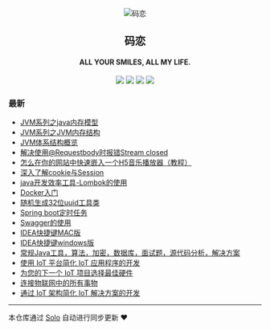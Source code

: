 <p align="center"><img alt="码恋" src="https://img.hacpai.com/file/2019/05/icon-3374e543.png"></p><h2 align="center">
码恋
</h2>

<h4 align="center">ALL YOUR SMILES, ALL MY LIFE.</h4>
<p align="center"><a title="码恋" target="_blank" href="https://github.com/wangning1018/solo-blog"><img src="https://img.shields.io/github/last-commit/wangning1018/solo-blog.svg?style=flat-square&color=FF9900"></a>
<a title="GitHub repo size in bytes" target="_blank" href="https://github.com/wangning1018/solo-blog"><img src="https://img.shields.io/github/repo-size/wangning1018/solo-blog.svg?style=flat-square"></a>
<a title="Solo Version" target="_blank" href="https://github.com/b3log/solo/releases"><img src="https://img.shields.io/badge/solo-3.6.1-f1e05a.svg?style=flat-square&color=blueviolet"></a>
<a title="Hits" target="_blank" href="https://github.com/b3log/hits"><img src="https://hits.b3log.org/wangning1018/solo-blog.svg"></a></p>

### 最新

* [JVM系列之java内存模型](http://www.aysaml.com/articles/2019/06/05/1559715975334.html)
* [JVM系列之JVM内存结构](http://www.aysaml.com/articles/2019/05/29/1559110466401.html)
* [JVM体系结构概览](http://www.aysaml.com/articles/2019/05/28/1559035515379.html)
* [解决使用@Requestbody时报错Stream closed](http://www.aysaml.com/articles/2019/05/15/1557888345020.html)
* [怎么在你的网站中快速嵌入一个H5音乐播放器（教程）](http://www.aysaml.com/articles/2019/05/09/1557393001564.html)
* [深入了解cookie与Session](http://www.aysaml.com/articles/2019/05/06/1557111034305.html)
* [java开发效率工具-Lombok的使用](http://www.aysaml.com/articles/2019/05/05/1557055419936.html)
* [Docker入门](http://www.aysaml.com/articles/2019/05/05/1557047898603.html)
* [随机生成32位uuid工具类](http://www.aysaml.com/articles/2019/05/05/1557041792956.html)
* [Spring boot定时任务](http://www.aysaml.com/articles/2019/05/05/1557030350612.html)
* [Swagger的使用](http://www.aysaml.com/articles/2019/05/05/1557027691074.html)
* [IDEA快捷键MAC版](http://www.aysaml.com/articles/2019/04/30/1556626216310.html)
* [IDEA快捷键windows版](http://www.aysaml.com/articles/2019/04/30/1556625807902.html)
* [常规Java工具，算法，加密，数据库，面试题，源代码分析，解决方案](http://www.aysaml.com/articles/2019/04/30/1556624894280.html)
* [使用 IoT 平台简化 IoT 应用程序的开发](http://www.aysaml.com/articles/2019/04/30/1556619696349.html)
* [为您的下一个 IoT 项目选择最佳硬件](http://www.aysaml.com/articles/2019/04/30/1556616771775.html)
* [连接物联网中的所有事物](http://www.aysaml.com/articles/2019/04/30/1556616509606.html)
* [通过 IoT 架构简化 IoT 解决方案的开发](http://www.aysaml.com/articles/2019/04/30/1556611948221.html)



---

本仓库通过 [Solo](https://github.com/b3log/solo) 自动进行同步更新 ❤️ 